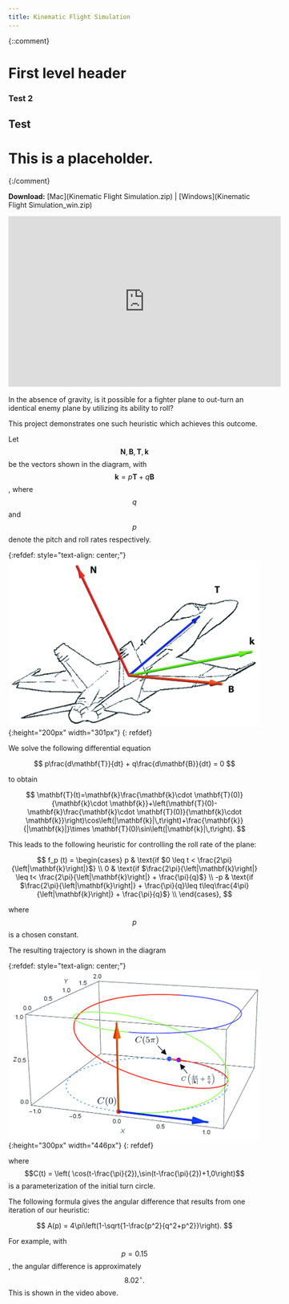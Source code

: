 ```yaml
---
title: Kinematic Flight Simulation
---
```

<head>
	<link rel="apple-touch-icon" sizes="180x180" href="/apple-touch-icon.png">
	<link rel="icon" type="image/png" sizes="32x32" href="/favicon-32x32.png">
	<link rel="icon" type="image/png" sizes="16x16" href="/favicon-16x16.png">
	<link rel="shortcut icon" type="image/x-icon" href="favicon.ico" />
	<link rel="manifest" href="/site.webmanifest">
	<link rel="mask-icon" href="/safari-pinned-tab.svg" color="#212262">
	<meta name="msapplication-TileColor" content="#da532c">
	<meta name="theme-color" content="#ffffff">
</head>

<script type="text/javascript" async
  src="https://cdnjs.cloudflare.com/ajax/libs/mathjax/2.7.5/MathJax.js?config=TeX-MML-AM_CHTML">
</script>

<style>
  img[src*="diagramcont.jpg"] {
	   border: 1px solid black;
	}
  img[src*="diagramvectors.jpg"] {
	   border: 1px solid black;
	}
iframe {
  width: 544px;
  height: 340px;
  margin-left: auto; 
  margin-right: auto;
}
figure{
  text-align: center;
  margin-left: auto; 
  margin-right: auto;
}
</style>
{::comment}

First level header
==================



### Test 2

## Test

# This is a placeholder.
{:/comment}

**Download:** [Mac](Kinematic Flight Simulation.zip) \| [Windows](Kinematic Flight Simulation_win.zip)


<figure class="video_container">
  <iframe src="https://www.youtube.com/embed/yljpfUZ9SLk" frameborder="0" allowfullscreen="true"> </iframe>
</figure>



In the absence of gravity, is it possible for a fighter plane to out-turn an identical enemy plane by utilizing its ability to roll?

This project demonstrates one such heuristic which achieves this outcome.

Let $$\mathbf{N},\mathbf{B},\mathbf{T},\mathbf{k}$$ be the vectors shown in the diagram, with $$\mathbf{k} = p \mathbf{T} + q \mathbf{B}$$, where $$q$$ and $$p$$ denote the pitch and roll rates respectively.

{:refdef: style="text-align: center;"}
![](diagramvectors.jpg){:height="200px" width="301px"}
{: refdef}

We solve the following differential equation

$$
p\frac{d\mathbf{T}}{dt}  + q\frac{d\mathbf{B}}{dt} = 0
$$

to obtain

$$
\mathbf{T}(t)=\mathbf{k}\frac{\mathbf{k}\cdot \mathbf{T}(0)}{\mathbf{k}\cdot \mathbf{k}}+\left(\mathbf{T}(0)-\mathbf{k}\frac{\mathbf{k}\cdot \mathbf{T}(0)}{\mathbf{k}\cdot \mathbf{k}}\right)\cos\left(|\mathbf{k}|\,t\right)+\frac{\mathbf{k}}{|\mathbf{k}|}\times \mathbf{T}(0)\sin\left(|\mathbf{k}|\,t\right).
$$

This leads to the following heuristic for controlling the roll rate of the plane:

$$
  f_p (t) =
  \begin{cases}
                                   p & \text{if $0 \leq t < \frac{2\pi}{\left|\mathbf{k}\right|}$} \\
                                   0 & \text{if $\frac{2\pi}{\left|\mathbf{k}\right|} \leq  t< \frac{2\pi}{\left|\mathbf{k}\right|} +  \frac{\pi}{q}$} \\
                                    -p & \text{if $\frac{2\pi}{\left|\mathbf{k}\right|}  +  \frac{\pi}{q}\leq  t\leq\frac{4\pi}{\left|\mathbf{k}\right|} +  \frac{\pi}{q}$} \\
  \end{cases},
$$

where $$p$$ is a chosen constant.

The resulting trajectory is shown in the diagram

{:refdef: style="text-align: center;"}
![](diagramcont.jpg){:height="300px" width="446px"}
{: refdef}

where $$C(t) = \left( \cos(t-\frac{\pi}{2}),\sin(t-\frac{\pi}{2})+1,0\right)$$ is a parameterization of the initial turn circle.

The following formula gives the angular difference that results from one iteration of our heuristic:

$$
A(p) = 4\pi\left(1-\sqrt{1-\frac{p^2}{q^2+p^2}}\right).
$$

For example, with $$p = 0.15$$, the angular difference is approximately $$8.02^{\circ}.$$ This is shown in the video above.


